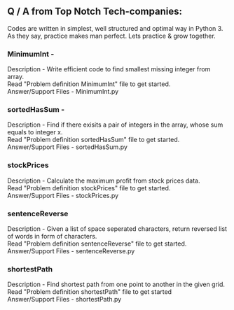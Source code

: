 ## Q / A from Top Notch Tech-companies:
Codes are written in simplest, well structured and optimal way in Python 3.</br>
As they say, practice makes man perfect. Lets practice & grow together.

### MinimumInt -
Description - Write efficient code to find smallest missing integer from array.</br>
Read "Problem definition MinimumInt" file to get started.</br>
Answer/Support Files - MinimumInt.py

### sortedHasSum -
Description - Find if there exisits a pair of integers in the array, whose sum equals to integer x.</br>
Read "Problem definition sortedHasSum" file to get started.</br>
Answer/Support Files - sortedHasSum.py

### stockPrices
Description - Calculate the maximum profit from stock prices data.</br>
Read "Problem definition stockPrices" file to get started.</br>
Answer/Support Files - stockPrices.py

### sentenceReverse
Description - Given a list of space seperated characters, return reversed list of words in form of characters.<br>
Read "Problem definition sentenceReverse" file to get started.</br>
Answer/Support Files - sentenceReverse.py

### shortestPath
Description - Find shortest path from one point to another in the given grid.<br>
Read "Problem definition shortestPath" file to get started</br>
Answer/Support Files - shortestPath.py
